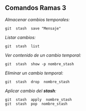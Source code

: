 ## Comandos Ramas 3

*Almacenar cambios temporales:*
~~~
git  stash  save "Mensaje"
~~~

*Listar cambios:*
~~~
git  stash  list
~~~

*Ver contenido de un cambio temporal:*
~~~
git  stash  show -p nombre_stash
~~~

*Eliminar un cambio temporal:*
~~~
git  stash  drop  nombre_stash
~~~

*Aplicar cambio del **stash**:*
~~~
git  stash  apply  nombre_stash
git  stash  pop  nombre_stash
~~~

